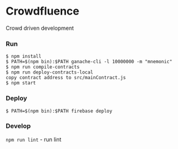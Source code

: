 # Crowdfluence

Crowd driven development

### Run

```
$ npm install
$ PATH=$(npm bin):$PATH ganache-cli -l 10000000 -m "mnemonic"
$ npm run compile-contracts
$ npm run deploy-contracts-local
copy contract address to src/mainContract.js
$ npm start
```

### Deploy

```
$ PATH=$(npm bin):$PATH firebase deploy
```


### Develop

`npm run lint` - run lint

